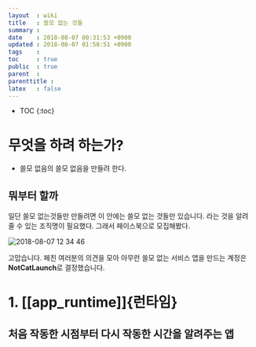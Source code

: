 ```yaml
---
layout  : wiki
title   : 쓸모 없는 것들
summary : 
date    : 2018-08-07 00:31:53 +0900
updated : 2018-08-07 01:58:51 +0900
tags    : 
toc     : true
public  : true
parent  : 
parenttitle : 
latex   : false
---
```

* TOC
{:toc}

# 무엇을 하려 하는가?
- 쓸모 없음의 쓸모 없음을 만들려 한다.

## 뭐부터 할까
일단 쓸모 없는것들만 만들려면 이 안에는 쓸모 없는 것들만 있습니다. 라는 것을 알려 줄 수 있는 조직명이 필요했다. 그래서 페이스북으로 모집해봤다.

![2018-08-07 12 34 46](https://user-images.githubusercontent.com/3011832/43726344-e12aa19a-99d9-11e8-9f25-9914eb68e2c6.png)

고맙습니다. 페친 여러분의 의견을 모아 아무런 쓸모 없는 서비스 앱을 만드는 계정은 **NotCatLaunch**로 결정했습니다.

# 1. [[app_runtime]]{런타임} 
## 처음 작동한 시점부터 다시 작동한 시간을 알려주는 앱


